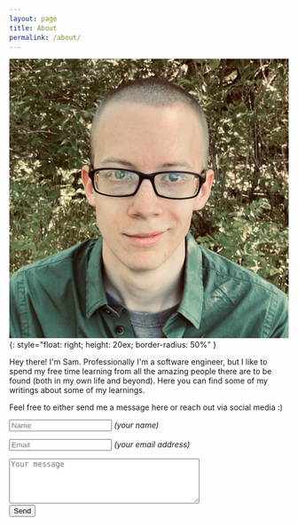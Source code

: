 ```yaml
---
layout: page
title: About
permalink: /about/
---
```


![Me](/assets/photo.jpg){: style="float: right; height: 20ex; border-radius: 50%" }

Hey there! I'm Sam. Professionally I'm a software engineer, but I like to spend
my free time learning from all the amazing people there are to be found (both in
my own life and beyond). Here you can find some of my writings about some of my
learnings.

Feel free to either send me a message here or reach out via social media :)

<form action="https://getsimpleform.com/messages?form_api_token=d3e0c0626631753c81170834239f910a" method="post">
  <p><input type='text' name='name' placeholder='Name' /> <i>(your name)</i></p>
  <p><input type='text' name='email' placeholder='Email' /> <i>(your email address)</i></p>
  <textarea name='message' placeholder='Your message' cols='40' rows='5'></textarea>
  <br>
  <input type='submit' value='Send' />
</form>
